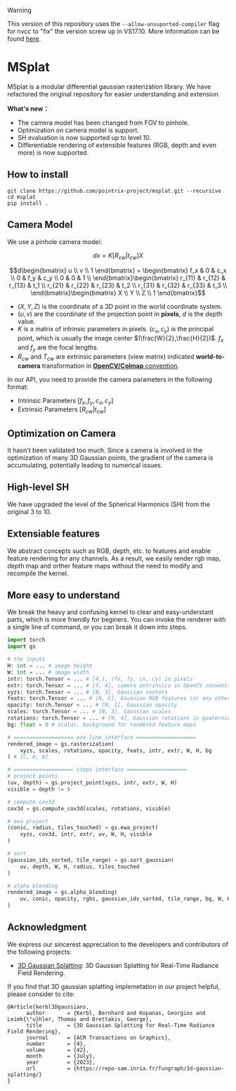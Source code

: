 > [!WARNING]
> This version of this repository uses the `--allow-unsuported-compiler` flag for nvcc to "fix" the version screw up in VS17.10. More information can be found [here](https://forums.developer.nvidia.com/t/problems-with-latest-vs2022-update/294150/6).

# MSplat

MSplat is a modular differential gaussian rasterization library. We have refactored the original repository for easier understanding and extension.

**What's new：**
- The camera model has been changed from FOV to pinhole.
- Optimization on camera model is support.
- SH evaluation is now supported up to level 10.
- Differentiable rendering of extensible features (RGB, depth and even more) is now supported. 

## How to install
```shell
git clone https://github.com/pointrix-project/msplat.git --recursive
cd msplat
pip install .
```

## Camera Model
We use a pinhole camera model:

$$dx=K[R_{cw}|t_{cw}]X$$

$$d\begin{bmatrix}
  u \\ 
  v \\ 
  1
\end{bmatrix} = \begin{bmatrix}
  f_x & 0 & c_x \\
  0 &  f_y & c_y \\
  0 & 0 & 1 \\
\end{bmatrix}\begin{bmatrix}
  r_{11} & r_{12} & r_{13} & t_1 \\
  r_{21} & r_{22} & r_{23} & t_2 \\
  r_{31} & r_{32} & r_{33} & t_3 \\
\end{bmatrix}\begin{bmatrix}
  X \\ 
  Y \\ 
  Z \\ 
  1
\end{bmatrix}$$

* $(X, Y, Z)$ is the coordinate of a 3D point in the world coordinate system.
* $(u,v)$ are the coordinate of the projection point in **pixels**, $d$ is the depth value. 
* $K$ is a matrix of intrinsic parameters in pixels. $(c_x, c_y)$ is the principal point, which is usually the image center $(\frac{W}{2},\frac{H}{2})$. $f_x$ and $f_y$ are the focal lengths.
* $R_{cw}$ and $T_{cw}$ are extrinsic parameters (view matrix) indicated **world-to-camera** transformation in  [**OpenCV/Colmap** convention](https://kit.kiui.moe/camera/#common-camera-coordinate-systems).

In our API, you need to provide the camera parameters in the following format:
- Intrinsic Parameters $[f_x, f_y, c_x, c_y]$
- Extrinsic Parameters $[R_{cw}|t_{cw}]$

## Optimization on Camera
It hasn't been validated too much. Since a camera is involved in the optimization of many 3D Gaussian points, the gradient of the camera is  accumulating, potentially leading to numerical issues.

## High-level SH
We have upgraded the level of the Spherical Harmonics (SH) from the original 3 to 10.

## Extensiable features
We abstract concepts such as RGB, depth, etc. to features and enable feature rendering for any channels. As a result, we easily render rgb map, depth map and orther feature maps without the need to modify and recompile the kernel.

## More easy to understand
We break the heavy and confusing kernel to clear and easy-understant parts, which is more friendly for beginers. You can invoke the renderer with a single line of command, or you can break it down into steps.

```python
import torch
import gs

# the inputs
H: int = ... # image height
W: int = ... # image width
intr: torch.Tensor = ... # [4,], (fx, fy, cx, cy) in pixels
extr: torch.Tensor = ... # [4, 4], camera extrinsics in OpenCV convention.
xyzs: torch.Tensor = ... # [N, 3], Gaussian centers
feats: torch.Tensor = ... # [N, C], Gaussian RGB features (or any other features with arbitrary channels!)
opacity: torch.Tensor = ... # [N, 1], Gaussian opacity
scales: torch.Tensor = ... # [N, 3], Gaussian scales
rotations: torch.Tensor = ... # [N, 4], Gaussian rotations in quaternion
bg: float = 0 # scalar, background for rendered feature maps

# =================== one-line interface =================== 
rendered_image = gs.rasterization(
    xyzs, scales, rotations, opacity, feats, intr, extr, W, H, bg
) # [C, H, W]

# =================== steps interface =================== 
# project points
(uv, depth) = gs.project_point(xyzs, intr, extr, W, H)
visible = depth != 0

# compute cov3d
cov3d = gs.compute_cov3d(scales, rotations, visible)

# ewa project
(conic, radius, tiles_touched) = gs.ewa_project(
    xyzs, cov3d, intr, extr, uv, W, H, visible
)

# sort
(gaussian_ids_sorted, tile_range) = gs.sort_gaussian(
    uv, depth, W, H, radius, tiles_touched
)

# alpha blending
rendered_image = gs.alpha_blending(
    uv, conic, opacity, rgbs, gaussian_ids_sorted, tile_range, bg, W, H,
)
```

## Acknowledgment
We express our sincerest appreciation to the developers and contributors of the following projects:
- [3D Gaussian Splatting](https://github.com/graphdeco-inria/gaussian-splatting): 3D Gaussian Splatting for Real-Time Radiance Field Rendering.

If you find that 3D gaussian splatting implemetation in our project helpful, please consider to cite:
```
@Article{kerbl3Dgaussians,
      author       = {Kerbl, Bernhard and Kopanas, Georgios and Leimk{\"u}hler, Thomas and Drettakis, George},
      title        = {3D Gaussian Splatting for Real-Time Radiance Field Rendering},
      journal      = {ACM Transactions on Graphics},
      number       = {4},
      volume       = {42},
      month        = {July},
      year         = {2023},
      url          = {https://repo-sam.inria.fr/fungraph/3d-gaussian-splatting/}
}
```
